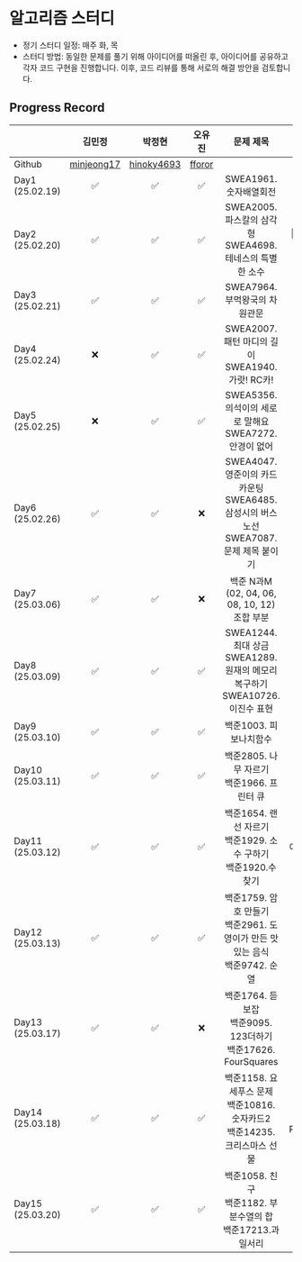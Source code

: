# 알고리즘 스터디

- 정기 스터디 일정: 매주 화, 목
- 스터디 방법: 동일한 문제를 풀기 위해 아이디어를 떠올린 후, 아이디어를 공유하고 각자 코드 구현을 진행합니다. 이후, 코드 리뷰를 통해 서로의 해결 방안을 검토합니다.

## Progress Record

|          | 김민정 | 박정현 | 오유진 | 문제 제목 | 비고 |
| --------------- | :--: | :--: | :--: | :--: | :--: |
| Github       | [minjeong17][1] | [hinoky4693][2] | [fforor][3] |                                                             |                       |
| Day1 (25.02.19) |       ✅        |       ✅        |     ✅      |                   SWEA1961. 숫자배열회전                    |                       |
| Day2 (25.02.20) |       ✅        |       ✅        |     ✅      | SWEA2005. 파스칼의 삼각형<br>SWEA4698. 테네스의 특별한 소수 | 🌟에라토스테네스의 체 |
| Day3 (25.02.21) |       ✅        |       ✅        |     ✅      |                SWEA7964. 부먹왕국의 차원관문                |                       |
| Day4 (25.02.24) |       ❌        |       ✅        |     ✅      | SWEA2007. 패턴 마디의 길이<br>SWEA1940. 가랏! RC카!          |                       |
| Day5 (25.02.25) |       ❌        |       ✅        |     ✅      | SWEA5356. 의석이의 세로로 말해요<br>SWEA7272. 안경이 없어          |                       |
| Day6 (25.02.26) |       ✅        |       ✅        |     ❌      | SWEA4047. 영준이의 카드 카운팅<br>SWEA6485. 삼성시의 버스 노선<br>SWEA7087. 문제 제목 붙이기          |                       |
| Day7 (25.03.06) |       ✅        |       ✅        |     ❌      | 백준 N과M (02, 04, 06, 08, 10, 12) 조합 부분           | 조합                      |
| Day8 (25.03.09) |       ✅        |       ✅        |     ✅      | SWEA1244. 최대 상금<br>SWEA1289. 원재의 메모리 복구하기<br>SWEA10726. 이진수 표현          |  비트마스킹                     |
| Day9 (25.03.10) |       ✅        |       ✅        |     ✅      | 백준1003. 피보나치함수           |                       |
| Day10 (25.03.11) |       ✅        |       ✅        |     ✅      | 백준2805. 나무 자르기<br>백준1966. 프린터 큐          |  이진탐색<br>큐                     |
| Day11 (25.03.12) |       ✅        |       ✅        |     ✅      | 백준1654. 랜선 자르기<br>백준1929. 소수 구하기<br>백준1920.수 찾기          | 이진탐색<br>에라토스테네스의 체                      |
| Day12 (25.03.13) |       ✅        |       ✅        |     ✅      | 백준1759. 암호 만들기<br>백준2961. 도영이가 만든 맛있는 음식<br>백준9742. 순열         | 조합<br>순열                     |
| Day13 (25.03.17) |       ✅        |       ✅        |     ❌      | 백준1764. 듣보잡<br>백준9095. 123더하기<br>백준17626. FourSquares          | map                      |
| Day14 (25.03.18) |       ✅        |       ✅        |     ✅      | 백준1158. 요세푸스 문제<br>백준10816. 숫자카드2<br>백준14235. 크리스마스 선물       |  Queue<br>Map<br>PriorityQueue                     |
| Day15 (25.03.20) |       ✅        |       ✅        |     ✅      | 백준1058. 친구<br>백준1182. 부분수열의 합<br>백준17213.과일서리      | 부분수열<br>조합/순열                      |

[1]: https://github.com/minjeong17
[2]: https://github.com/hinoky4693
[3]: https://github.com/fforor
